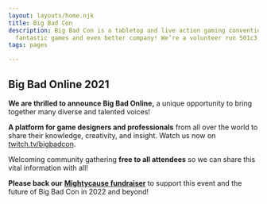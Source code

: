```yaml
---
layout: layouts/home.njk
title: Big Bad Con
description: Big Bad Con is a tabletop and live action gaming convention featuring
  fantastic games and even better company! We’re a volunteer run 501c3 non-profit!
tags: pages

---
```

## Big Bad Online 2021

**We are thrilled to announce Big Bad Online,** a unique opportunity to bring together many diverse and talented voices!

**A platform for game designers and professionals** from all over the world to share their knowledge, creativity, and insight. Watch us now on [twitch.tv/bigbadcon](https://www.twitch.tv/bigbadcon).

Welcoming community gathering **free to all attendees** so we can share this vital information with all!

**Please back our** [**Mightycause fundraiser**](https://www.mightycause.com/story/Bigbadonline) to support this event and the future of Big Bad Con in 2022 and beyond!